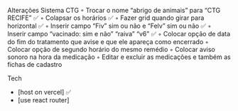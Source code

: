 Alterações Sistema CTG
◦ Trocar o nome “abrigo de animais” para “CTG RECIFE” ✅
◦ Colapsar os horários ✅
◦ Fazer grid quando girar para horizontal ✅
◦ Inserir campo “Fiv” sim ou não e “Felv” sim ou não ✅
◦ Inserir campo “vacinado: sim e não” “raiva” “v6” ✅
◦ Colocar opção de data do fim do tratamento que avise e que ele apareça como encerrado
◦ Colocar opção de segundo horário do mesmo remédio
◦ Colocar aviso sonoro na hora da medicação
◦ Editar e excluir as medicações e também as fichas de cadastro

Tech

- [host on vercel] ✅
- [use react router]
